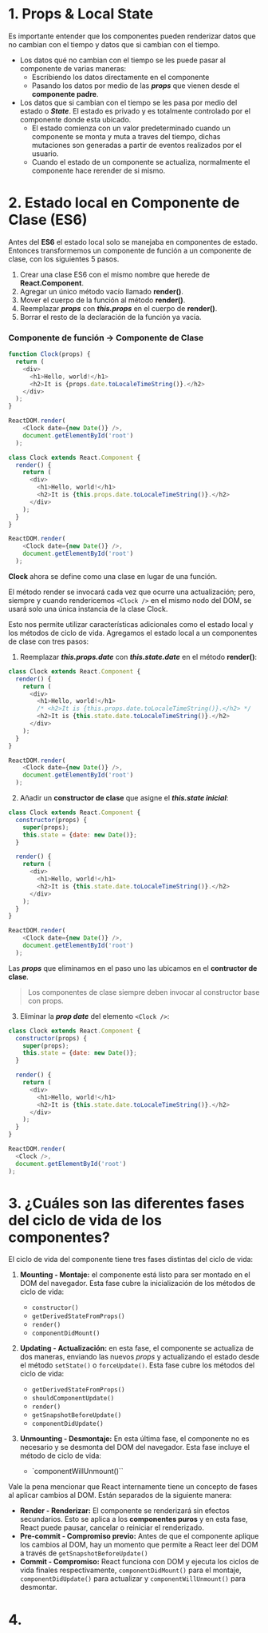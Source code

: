 
# 1. Props & Local State
Es importante entender que los componentes pueden renderizar datos que no cambian con el tiempo y datos que si cambian con el tiempo.
- Los datos qué no cambian con el tiempo se les puede pasar al componente de varias maneras:
    - Escribiendo los datos directamente en el componente
    - Pasando los datos por medio de las ***props*** que vienen desde el **componente padre**. 
- Los datos que si cambian con el tiempo se les pasa por medio del estado o ***State***. El estado es privado y es totalmente controlado por el componente donde esta ubicado.
    - El estado comienza con un valor predeterminado cuando un componente se monta y muta a traves del tiempo, dichas mutaciones son generadas a partir de eventos realizados por el usuario. 
    - Cuando el estado de un componente se actualiza, normalmente el componente hace rerender de si mismo.

# 2. Estado local en Componente de Clase (ES6)

Antes del **ES6** el estado local solo se manejaba en componentes de estado. Entonces transformemos un componente de función a un componente de clase, con los siguientes 5 pasos.

1. Crear una clase ES6 con el mismo nombre que herede de **React.Component**.
2. Agregar un único método vacío llamado **render()**.
3. Mover el cuerpo de la función al método **render()**.
4. Reemplazar ***props*** con ***this.props*** en el cuerpo de **render()**.
5. Borrar el resto de la declaración de la función ya vacía.

### Componente de función -> Componente de Clase

```js
function Clock(props) {
  return (
    <div>
      <h1>Hello, world!</h1>
      <h2>It is {props.date.toLocaleTimeString()}.</h2>
    </div>
  );
}

ReactDOM.render(
    <Clock date={new Date()} />,
    document.getElementById('root')
  );
```

```js
class Clock extends React.Component {
  render() {
    return (
      <div>
        <h1>Hello, world!</h1>
        <h2>It is {this.props.date.toLocaleTimeString()}.</h2>
      </div>
    );
  }
}

ReactDOM.render(
    <Clock date={new Date()} />,
    document.getElementById('root')
  );

```
**Clock** ahora se define como una clase en lugar de una función.

El método render se invocará cada vez que ocurre una actualización; pero, siempre y cuando rendericemos `<Clock />` en el mismo nodo del DOM, se usará solo una única instancia de la clase Clock. 

Esto nos permite utilizar características adicionales como el estado local y los métodos de ciclo de vida. Agregamos el estado local a un componentes de clase con tres pasos:

1. Reemplazar ***this.props.date*** con ***this.state.date*** en el método **render()**:

```js
class Clock extends React.Component {
  render() {
    return (
      <div>
        <h1>Hello, world!</h1>
        /* <h2>It is {this.props.date.toLocaleTimeString()}.</h2> */
        <h2>It is {this.state.date.toLocaleTimeString()}.</h2>
      </div>
    );
  }
}

ReactDOM.render(
    <Clock date={new Date()} />,
    document.getElementById('root')
  );
```
2. Añadir un **constructor de clase** que asigne el ***this.state inicial***:

```js
class Clock extends React.Component {
  constructor(props) {
    super(props);
    this.state = {date: new Date()};
  }

  render() {
    return (
      <div>
        <h1>Hello, world!</h1>
        <h2>It is {this.state.date.toLocaleTimeString()}.</h2>
      </div>
    );
  }
}

ReactDOM.render(
    <Clock date={new Date()} />,
    document.getElementById('root')
  );
```
Las ***props*** que eliminamos en el paso uno las ubicamos en el **contructor de clase**. 
> Los componentes de clase siempre deben invocar al constructor base con props.

3. Eliminar la ***prop date*** del elemento `<Clock />`:

```js
class Clock extends React.Component {
  constructor(props) {
    super(props);
    this.state = {date: new Date()};
  }

  render() {
    return (
      <div>
        <h1>Hello, world!</h1>
        <h2>It is {this.state.date.toLocaleTimeString()}.</h2>
      </div>
    );
  }
}

ReactDOM.render(
  <Clock />,
  document.getElementById('root')
);
```

# 3. ¿Cuáles son las diferentes fases del ciclo de vida de los componentes?

El ciclo de vida del componente tiene tres fases distintas del ciclo de vida:

1. **Mounting - Montaje:** el componente está listo para ser montado en el DOM del navegador. Esta fase cubre la inicialización de los métodos de ciclo de vida:
    - `constructor()`
    - `getDerivedStateFromProps()`
    - `render()`
    - `componentDidMount()`

2. **Updating - Actualización:** en esta fase, el componente se actualiza de dos maneras, enviando las nuevos *props* y actualizando el estado desde el método `setState()` o `forceUpdate()`. Esta fase cubre los métodos del ciclo de vida:
    - `getDerivedStateFromProps()`
    - `shouldComponentUpdate()`
    - `render()`
    - `getSnapshotBeforeUpdate()`
    - `componentDidUpdate()`

3. **Unmounting - Desmontaje:** En esta última fase, el componente no es necesario y se desmonta del DOM del navegador. Esta fase incluye el método de ciclo de vida: 
    - `componentWillUnmount()``


Vale la pena mencionar que React internamente tiene un concepto de fases al aplicar cambios al DOM. Están separados de la siguiente manera:
  - **Render - Renderizar:** El componente se renderizará sin efectos secundarios. Esto se aplica a los **componentes puros** y en esta fase, React puede pausar, cancelar o reiniciar el renderizado. 
  - **Pre-commit - Compromiso previo:** Antes de que el componente aplique los cambios al DOM, hay un momento que permite a React leer del DOM a través de `getSnapshotBeforeUpdate()`
  - **Commit - Compromiso:** React funciona con DOM y ejecuta los ciclos de vida finales respectivamente, `componentDidMount()` para el montaje, `componentDidUpdate()` para actualizar y `componentWillUnmount()` para desmontar.


# 4. 